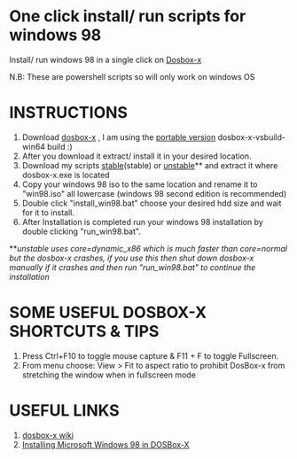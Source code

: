 # One click install/ run scripts for windows 98

Install/ run windows 98 in a single click on [Dosbox-x](https://dosbox-x.com/)

N.B: These are powershell scripts so will only work on windows OS

# INSTRUCTIONS

1. Download [dosbox-x](https://github.com/joncampbell123/dosbox-x/releases) , I am using the [portable version](https://github.com/joncampbell123/dosbox-x/releases/download/dosbox-x-v0.84.1/dosbox-x-vsbuild-win64-20220701165137.zip) dosbox-x-vsbuild-win64 build :)
2. After you download it extract/ install it in your desired location.
3. Download my scripts [stable](https://github.com/MrDiagnose/Windows98-install-scripts-DosBox-X/releases/download/v1.0.4/win98_dosBox-x_script_v1.0.4.zip)(stable) or [unstable](https://github.com/MrDiagnose/Windows98-install-scripts-DosBox-X/releases/download/v1.0.4/win98_dosBox-x_script_v1.0.4.unstable.zip)** and extract it where dosbox-x.exe is located
4. Copy your windows 98 iso to the same location and rename it to "win98.iso" all lowercase (windows 98 second edition is recommended)
5. Double click "install_win98.bat" choose your desired hdd size and wait for it to install.
6. After Installation is completed run your windows 98 installation by double clicking "run_win98.bat".

***unstable uses core=dynamic_x86 which is much faster than core=normal but the dosbox-x crashes, if you use this then shut down dosbox-x manually if it crashes and then run "run_win98.bat" to continue the installation*

# SOME USEFUL DOSBOX-X SHORTCUTS & TIPS

1. Press Ctrl+F10 to toggle mouse capture & F11 + F to toggle Fullscreen.
2. From menu choose: View > Fit to aspect ratio to prohibit DosBox-x from stretching the window when in fullscreen mode

# USEFUL LINKS
1. [dosbox-x wiki](https://dosbox-x.com/wiki/)
2. [Installing Microsoft Windows 98 in DOSBox-X](https://dosbox-x.com/wiki/Guide%3AInstalling-Windows-98)
